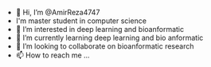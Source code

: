 - 👋 Hi, I’m @AmirReza4747
- I'm  master student in computer science
- 👀 I’m interested in deep learning and bioanformatic
- 🌱 I’m currently learning deep learning and bio anformatic
- 💞️ I’m looking to collaborate on bioanformatic research
- 📫 How to reach me ...

<!---
AmirReza4747/AmirReza4747 is a ✨ special ✨ repository because its `README.md` (this file) appears on your GitHub profile.
You can click the Preview link to take a look at your changes.
--->
